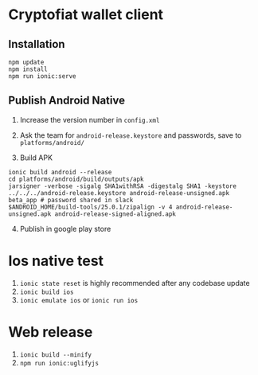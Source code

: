 # Cryptofiat wallet client

## Installation

```
npm update
npm install
npm run ionic:serve

```
## Publish Android Native

1. Increase the version number in `config.xml`

2. Ask the team for `android-release.keystore` and passwords, save to `platforms/android/`

3. Build APK

```
ionic build android --release
cd platforms/android/build/outputs/apk
jarsigner -verbose -sigalg SHA1withRSA -digestalg SHA1 -keystore ../../../android-release.keystore android-release-unsigned.apk beta_app # password shared in slack
$ANDROID_HOME/build-tools/25.0.1/zipalign -v 4 android-release-unsigned.apk android-release-signed-aligned.apk
```

4. Publish in google play store

# Ios native test
1. `ionic state reset` is highly recommended after any codebase update
2. `ionic build ios`
3. `ionic emulate ios` or `ionic run ios`

# Web release
1. `ionic build --minify`
2. `npm run ionic:uglifyjs`
